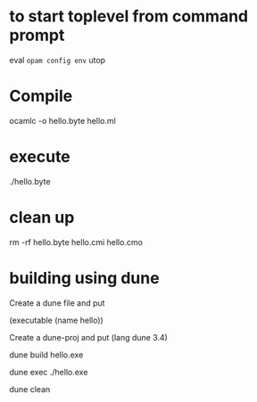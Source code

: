 # to start toplevel from command prompt
eval `opam config env`
utop
 
# Compile
ocamlc -o hello.byte hello.ml
# execute 
./hello.byte

# clean up
rm -rf hello.byte hello.cmi hello.cmo


# building using dune
Create a dune file and put

(executable
 (name hello))
 

 Create a dune-proj and put 
 (lang dune 3.4)


 dune build hello.exe

 dune exec ./hello.exe

 dune clean
